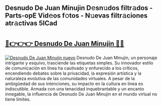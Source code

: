 ## Desnudo De Juan Minujin D𝚎sn𝚞dos filtr𝚊dos - Parts-opE Vid𝚎os f𝚘tos - N𝚞evas filtr𝚊ciones atr𝚊ctivas 5ICad

# <h2><a href="http://mb6sva.tromn.icu/?c=Desnudo+De+Juan+Minujin">🔗👉👉👉 Desnudo De Juan Minujin 🔗🔗</a></h2>

[![Desnudo De Juan Minujin nuevo](https://i.imgur.com/pEAQMta.gif)](http://mb6sva.tromn.icu/?c=Desnudo+De+Juan+Minujin)
Desnudo De Juan Minujin, un personaje intrigante y esquivo, trasciende las etiquetas simples. Su innovador estilo de comunicación en línea ha cautivado y enfurecido a los críticos, encendiendo debates sobre la privacidad, la expresión artística y la naturaleza evolutiva de las comunidades virtuales. A pesar de la ambigüedad de sus intenciones, su impacto en la cultura en línea es indiscutible. Armada con una tenacidad inquebrantable y un encanto innegable, la influencia de Desnudo De Juan Minujin en el mundo virtual no tiene límites.
